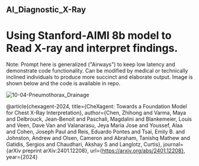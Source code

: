 ## AI_Diagnostic_X-Ray

# Using Stanford-AIMI 8b model to Read X-ray and interpret findings.  

Note: Prompt here is generalized ("Airways") to keep low latency and demonstrate code functionality.  Can be modified by medical or technically inclined individuals to produce more succinct and elaborate output.  Image is shown below and the code is available in repo.







![10-04-Pneumothorax_Drainage](https://github.com/subzero11/AI_Diagnostic_X-Ray/assets/16353348/b839187f-25bc-4bae-bcc8-44b38496d9e7)




@article{chexagent-2024,
  title={CheXagent: Towards a Foundation Model for Chest X-Ray Interpretation},
  author={Chen, Zhihong and Varma, Maya and Delbrouck, Jean-Benoit and Paschali, Magdalini and Blankemeier, Louis and Veen, Dave Van and Valanarasu, Jeya Maria Jose and Youssef, Alaa and Cohen, Joseph Paul and Reis, Eduardo Pontes and Tsai, Emily B. and Johnston, Andrew and Olsen, Cameron and Abraham, Tanishq Mathew and Gatidis, Sergios and Chaudhari, Akshay S and Langlotz, Curtis},
  journal={arXiv preprint arXiv:2401.12208},
  url={https://arxiv.org/abs/2401.12208},
  year={2024}

